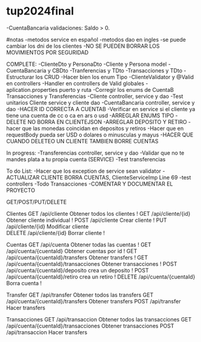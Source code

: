 # tup2024final
-CuentaBancaria validaciones: Saldo > 0.

#notas
-metodos service en español
-metodos dao en ingles
-se puede cambiar los dni de los clientes
-NO SE PUEDEN BORRAR LOS MOVIMIENTOS POR SEGURIDAD


COMPLETE:
-ClienteDto y PersonaDto
-Cliente y Persona model
-CuentaBancaria y CBDto
-Tranferencias y TDto
-Transacciones y TDto
-Estructurar los CRUD
-Hacer bien los enum Tipo
-ClienteValidator y @Valid en controllers
-Handler en controllers de Valid globales
-aplication.properties puerto y ruta
-Corregir los enums de CuentaB Transacciones y Transferencias
-Cliente controller, service y dao
-Test unitarios Cliente service y cliente dao
-CuentaBancaria controller, service y dao
-HACER ID CORRECTA A CUENTAB
-Verificar en service si el cliente ya tiene una cuenta de cc o ca en ars o usd
-ARREGLAR ENUMS TIPO
-DELETE NO BORRA EN CLIENTEJSON
-ARREGLAR DEPOSITO Y RETIRO
-hacer que las monedas coincidan en depositos y retiros
-Hacer que en requestBody pueda ser USD o dolares o minusculas y mayus
-HACER QUE CUANDO DELETEO UN CLIENTE TAMBIEN BORRE CUENTAS


In progress:
-Transferencias controller, service y dao
-Validar que no te mandes plata a tu propia cuenta (SERVICE)
-Test transferencias

To do List:
-Hacer que los exception de service sean validator
-ACTUALIZAR CLIENTE BORRA CUENTAS, ClienteServiceImp Line 69
-test controllers
-Todo Transacciones
-COMENTAR Y DOCUMENTAR EL PROYECTO


GET/POST/PUT/DELETE

Clientes
GET /api/cliente   Obtener todos los clientes        !
GET /api/cliente/{id}  Obtener cliente individual    !
POST /api/cliente   Crear cliente                    !
PUT /api/cliente/{id}  Modificar cliente             
DELETE /api/cliente/{id}   Borrar cliente            !

Cuentas 
GET /api/cuenta    Obtener todas las cuentas                     !
GET /api/cuenta/{cuentaId}  Obtener cuentas por id               !
GET /api/cuenta/{cuentaId}/transfers   Obtener transfers         !
GET /api/cuenta/{cuentaId}/transacciones   Obtener transacciones !
POST /api/cuenta/{cuentaId}/deposito  crea un deposito           !
POST /api/cuenta/{cuentaId}/retiro   crea un retiro              !
DELETE /api/cuenta/{cuentaId}     Borra cuenta                   !

Transfer
GET /api/transfer   Obtener todos las transfers
GET /api/cuenta/{cuentaId}/transfers   Obtener transfers
POST /api/transfer  Hacer transfers

Transacciones
GET /api/transaccion  Obtener todos las transacciones
GET /api/cuenta/{cuentaId}/transacciones   Obtener transacciones
POST /api/transaccion  Hacer transfers
